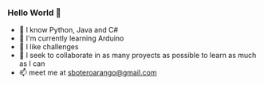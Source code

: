 ### Hello World 👋

<!--
**sboteroarango/sboteroarango** is a ✨ _special_ ✨ repository because its `README.md` (this file) appears on your GitHub profile.

Here are some ideas to get you started:
-->
- 📓 I know Python, Java and C#
- 🥇 I'm currently learning Arduino
- 🔭 I like challenges
- 👯 I seek to collaborate in as many proyects as possible to learn as much as I can
- 📫 meet me at sboteroarango@gmail.com


